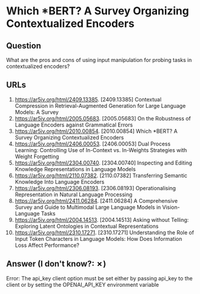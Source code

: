 # Which *BERT? A Survey Organizing Contextualized Encoders

## Question

What are the pros and cons of using input manipulation for probing tasks in contextualized encoders?

## URLs

1. https://ar5iv.org/html/2409.13385. [2409.13385] Contextual Compression in Retrieval-Augmented Generation for Large Language Models: A Survey
2. https://ar5iv.org/html/2005.05683. [2005.05683] On the Robustness of Language Encoders against Grammatical Errors
3. https://ar5iv.org/html/2010.00854. [2010.00854] Which *BERT? A Survey Organizing Contextualized Encoders
4. https://ar5iv.org/html/2406.00053. [2406.00053] Dual Process Learning: Controlling Use of In-Context vs. In-Weights Strategies with Weight Forgetting
5. https://ar5iv.org/html/2304.00740. [2304.00740] Inspecting and Editing Knowledge Representations in Language Models
6. https://ar5iv.org/html/2110.07382. [2110.07382] Transferring Semantic Knowledge Into Language Encoders
7. https://ar5iv.org/html/2306.08193. [2306.08193] Operationalising Representation in Natural Language Processing
8. https://ar5iv.org/html/2411.06284. [2411.06284] A Comprehensive Survey and Guide to Multimodal Large Language Models in Vision-Language Tasks
9. https://ar5iv.org/html/2004.14513. [2004.14513] Asking without Telling: Exploring Latent Ontologies in Contextual Representations
10. https://ar5iv.org/html/2310.17271. [2310.17271] Understanding the Role of Input Token Characters in Language Models: How Does Information Loss Affect Performance?

## Answer (I don't know?: ✗)

Error: The api_key client option must be set either by passing api_key to the client or by setting the OPENAI_API_KEY environment variable